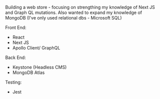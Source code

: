 Building a web store - focusing on strengthing my knowledge of Next JS and Graph QL mutations.
Also wanted to expand my knowledge of MongoDB (I've only used relational dbs - Microsoft SQL) 

Front End:
- React
- Next JS
- Apollo Client/ GraphQL

Back End:
- Keystone (Headless CMS)
- MongoDB Atlas

Testing:
- Jest
